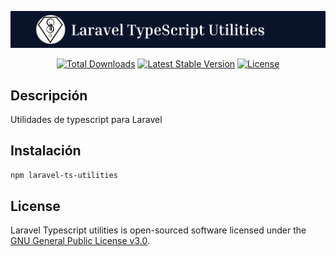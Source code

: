 <p align="center"><img src="./art/title.png" alt="Laravel TypeScript Utilities"></p>

<p align="center">
    <a href="https://www.npmjs.com/package/laravel-ts-utilities"><img src="https://img.shields.io/npm/dt/laravel-ts-utilities" alt="Total Downloads"></a>
    <a href="https://www.npmjs.com/package/laravel-ts-utilities"><img src="https://img.shields.io/npm/v/laravel-ts-utilities" alt="Latest Stable Version"></a>
    <a href="https://www.npmjs.com/package/laravel-ts-utilities"><img src="https://img.shields.io/npm/l/laravel-ts-utilities" alt="License"></a>
</p>

## Descripción

Utilidades de typescript para Laravel

## Instalación

```bash
npm laravel-ts-utilities
```

## License

Laravel Typescript utilities is open-sourced software licensed under the [GNU General Public License v3.0](LICENSE).